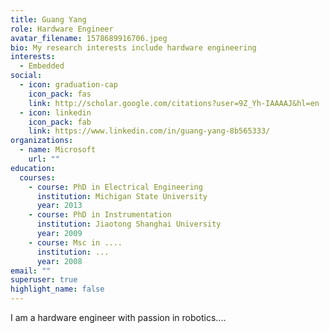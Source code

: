 ```yaml
---
title: Guang Yang
role: Hardware Engineer
avatar_filename: 1578689916706.jpeg
bio: My research interests include hardware engineering
interests:
  - Embedded
social:
  - icon: graduation-cap
    icon_pack: fas
    link: http://scholar.google.com/citations?user=9Z_Yh-IAAAAJ&hl=en
  - icon: linkedin
    icon_pack: fab
    link: https://www.linkedin.com/in/guang-yang-8b565333/
organizations:
  - name: Microsoft
    url: ""
education:
  courses:
    - course: PhD in Electrical Engineering
      institution: Michigan State University
      year: 2013
    - course: PhD in Instrumentation
      institution: Jiaotong Shanghai University
      year: 2009
    - course: Msc in ....
      institution: ...
      year: 2008
email: ""
superuser: true
highlight_name: false
---
```

I am a hardware engineer with passion in robotics....